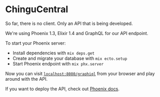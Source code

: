 # ChinguCentral

So far, there is no client. Only an API that is being developed.

We're using Phoenix 1.3, Elixir 1.4 and GraphQL for our API endpoint.

To start your Phoenix server:

  * Install dependencies with `mix deps.get`
  * Create and migrate your database with `mix ecto.setup`
  * Start Phoenix endpoint with `mix phx.server`

Now you can visit [`localhost:8080/graphiql`](http://localhost:8080/graphiql) from your browser and play around with the API.

If you want to deploy the API, check out [Phoenix docs](http://www.phoenixframework.org/docs/deployment).
